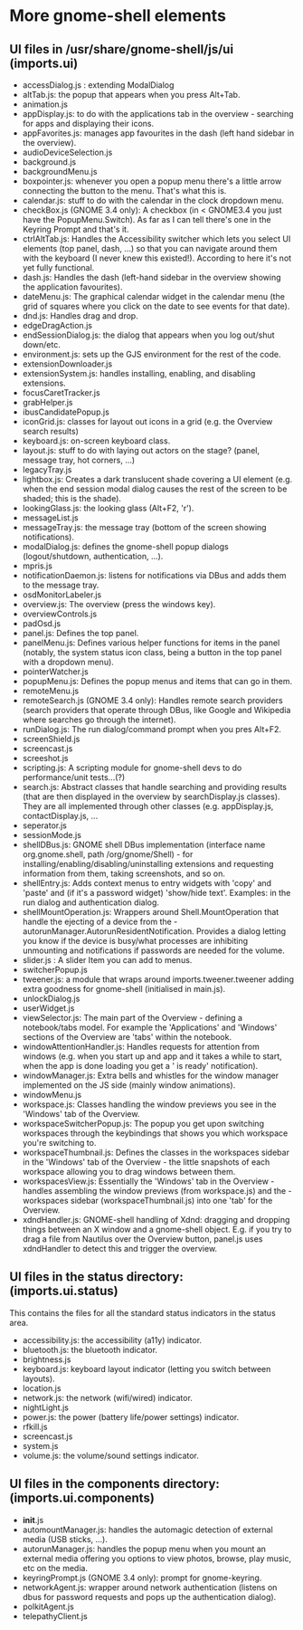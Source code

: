# More gnome-shell elements
## UI files in /usr/share/gnome-shell/js/ui (imports.ui)
- accessDialog.js : extending ModalDialog
- altTab.js: the popup that appears when you press Alt+Tab.
- animation.js
- appDisplay.js: to do with the applications tab in the overview - searching for apps and displaying their icons.
- appFavorites.js: manages app favourites in the dash (left hand sidebar in the overview).
-  audioDeviceSelection.js
-  background.js
-  backgroundMenu.js
-  boxpointer.js: whenever you open a popup menu there's a little arrow connecting the button to the menu. That's what this is.
- calendar.js: stuff to do with the calendar in the clock dropdown menu.
- checkBox.js (GNOME 3.4 only): A checkbox (in < GNOME3.4 you just have the PopupMenu.Switch). As far as I can tell there's one in the Keyring Prompt and that's it.
- ctrlAltTab.js: Handles the Accessibility switcher which lets you select UI elements (top panel, dash, ...) so that you can navigate around them with the keyboard (I never knew this existed!). According to here it's not yet fully functional.
- dash.js: Handles the dash (left-hand sidebar in the overview showing the application favourites).
- dateMenu.js: The graphical calendar widget in the calendar menu (the grid of squares where you click on the date to see events for that date).
- dnd.js: Handles drag and drop.
- edgeDragAction.js
- endSessionDialog.js: the dialog that appears when you log out/shut down/etc.
- environment.js: sets up the GJS environment for the rest of the code.
- extensionDownloader.js
- extensionSystem.js: handles installing, enabling, and disabling extensions.
- focusCaretTracker.js
- grabHelper.js
- ibusCandidatePopup.js
- iconGrid.js: classes for layout out icons in a grid (e.g. the Overview search results)
- keyboard.js: on-screen keyboard class.
- layout.js: stuff to do with laying out actors on the stage? (panel, message tray, hot corners, ...)
- legacyTray.js
- lightbox.js: Creates a dark translucent shade covering a UI element (e.g. when the end session modal dialog causes the rest of the screen to be shaded; this is the shade).
- lookingGlass.js: the looking glass (Alt+F2, 'r').
- messageList.js
- messageTray.js: the message tray (bottom of the screen showing notifications).
- modalDialog.js: defines the gnome-shell popup dialogs (logout/shutdown, authentication, ...).
- mpris.js
- notificationDaemon.js: listens for notifications via DBus and adds them to the message tray.
- osdMonitorLabeler.js
- overview.js: The overview (press the windows key).
- overviewControls.js
- padOsd.js
- panel.js: Defines the top panel.
- panelMenu.js: Defines various helper functions for items in the panel (notably, the system status icon class, being a button in the top panel with a dropdown menu).
- pointerWatcher.js
- popupMenu.js: Defines the popup menus and items that can go in them.
- remoteMenu.js
- remoteSearch.js (GNOME 3.4 only): Handles remote search providers (search providers that operate through DBus, like Google and Wikipedia where searches go through the internet).
- runDialog.js: The run dialog/command prompt when you pres Alt+F2.
- screenShield.js
- screencast.js
- screeshot.js
- scripting.js: A scripting module for gnome-shell devs to do performance/unit tests...(?)
-  search.js: Abstract classes that handle searching and providing results (that are then displayed in the overview by searchDisplay.js classes). They are all implemented through other classes (e.g. appDisplay.js, contactDisplay.js, ...
- seperator.js
- sessionMode.js
- shellDBus.js: GNOME shell DBus implementation (interface name org.gnome.shell, path /org/gnome/Shell) - for installing/enabling/disabling/uninstalling extensions and requesting information from them, taking screenshots, and so on.
- shellEntry.js: Adds context menus to entry widgets with 'copy' and 'paste' and (if it's a password widget) 'show/hide text'. Examples: in the run dialog and authentication dialog.
- shellMountOperation.js: Wrappers around Shell.MountOperation that handle the ejecting of a device from the - autorunManager.AutorunResidentNotification. Provides a dialog letting you know if the device is busy/what processes are inhibiting unmounting and notifications if passwords are needed for the volume.
- slider.js : A slider Item you can add to menus.
- switcherPopup.js
- tweener.js: a module that wraps around imports.tweener.tweener adding extra goodness for gnome-shell (initialised in main.js).
- unlockDialog.js
- userWidget.js
- viewSelector.js: The main part of the Overview - defining a notebook/tabs model. For example the 'Applications' and 'Windows' sections of the Overview are 'tabs' within the notebook.
- windowAttentionHandler.js: Handles requests for attention from windows (e.g. when you start up and app and it takes a while to start, when the app is done loading you get a ' is ready' notification).
- windowManager.js: Extra bells and whistles for the window manager implemented on the JS side (mainly window animations).
- windowMenu.js
- workspace.js: Classes handling the window previews you see in the 'Windows' tab of the Overview.
- workspaceSwitcherPopup.js: The popup you get upon switching workspaces through the keybindings that shows you which workspace you're switching to.
- workspaceThumbnail.js: Defines the classes in the workspaces sidebar in the 'Windows' tab of the Overview - the little snapshots of each workspace allowing you to drag windows between them.
- workspacesView.js: Essentially the 'Windows' tab in the Overview - handles assembling the window previews (from workspace.js) and the - workspaces sidebar (workspaceThumbnail.js) into one 'tab' for the Overview.
- xdndHandler.js: GNOME-shell handling of Xdnd: dragging and dropping things between an X window and a gnome-shell object. E.g. if you try to drag a file from Nautilus over the Overview button, panel.js uses xdndHandler to detect this and trigger the overview.

## UI files in the status directory: (imports.ui.status)
This contains the files for all the standard status indicators in the status area.
- accessibility.js: the accessibility (a11y) indicator.
- bluetooth.js: the bluetooth indicator.
- brightness.js
- keyboard.js: keyboard layout indicator (letting you switch between layouts).
- location.js
- network.js: the network (wifi/wired) indicator.
- nightLight.js
- power.js: the power (battery life/power settings) indicator.
- rfkill.js
- screencast.js
- system.js
- volume.js: the volume/sound settings indicator.

## UI files in the components directory: (imports.ui.components)
- __init__.js
- automountManager.js: handles the automagic detection of external media (USB sticks, ...).
- autorunManager.js: handles the popup menu when you mount an external media offering you options to view photos, browse, play music, etc on the media.
- keyringPrompt.js (GNOME 3.4 only): prompt for gnome-keyring.
- networkAgent.js: wrapper around network authentication (listens on dbus for password requests and pops up the authentication dialog).
- polkitAgent.js
- telepathyClient.js

